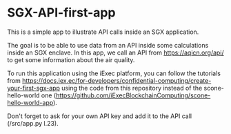 # SGX-API-first-app
This is a simple app to illustrate API calls inside an SGX application.  
  
The goal is to be able to use data from an API inside some calculations inside an SGX enclave. In this app, we call an API from https://aqicn.org/api/ to get some information about the air quality.

To run this application using the iExec platform, you can follow the tutorials from https://docs.iex.ec/for-developers/confidential-computing/create-your-first-sgx-app using the code from this repository instead of the scone-hello-world one (https://github.com/iExecBlockchainComputing/scone-hello-world-app).  
  
Don't forget to ask for your own API key and add it to the API call (/src/app.py l.23).
